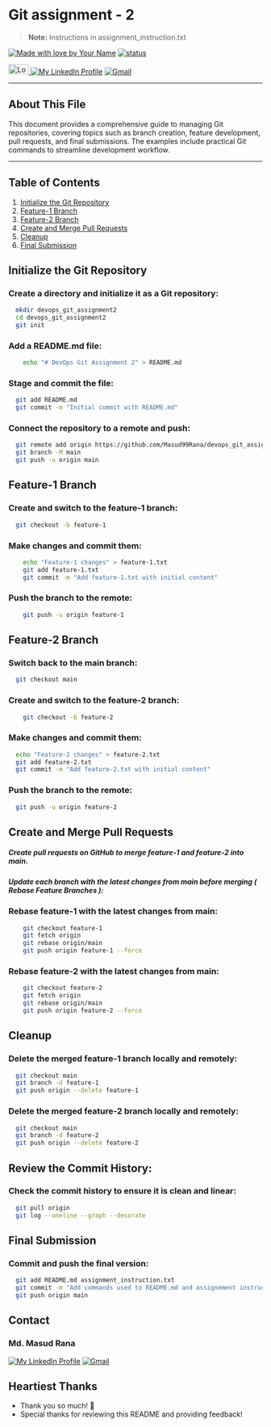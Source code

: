 <!--
*** Md. Masud Rana
*** Mail: MasudRana799dev@gmail.com
*** The design of this template took my 1 day  - learning markdown concept and make this file.
*** Happy Learning, Happy Coding.
[![Made with love by Masud Rana][madewith-shield]][linkedin-url]
[![status][status-shield]][linkedin-url]
[![Laravel][laravel-shield]][laravel-url]
[![PHP][php-shield]][php-url]
[![lumen][lumen-shield]][lumen-url]
[![Vue js][vue-shield]][vue-url]
[![NPM][npm-shield]][npm-url]
[![Node Js][nodejs-shield]][nodejs-url]
[![javascript][javascript-shield]][javascript-url]
[![bootstrap][bootstrap-shield]][bootstrap-url]
<a href="https://en.wikipedia.org/wiki/Bangladesh"> <img src="https://upload.wikimedia.org/wikipedia/commons/thumb/f/f9/Flag_of_Bangladesh.svg/800px-Flag_of_Bangladesh.svg.png" alt="Logo" width="40" height="20"> </a>
[![My LinkedIn Profile][linkedin-shield]][linkedin-url]
[![Gmail][gmail-shield]][gmail-url]
-->

# Git assignment - 2

> **Note:** Instructions in assignment_instruction.txt

[![Made with love by Your Name][madewith-shield]][linkedin-url]
[![status][status-shield]][linkedin-url]

<a href="https://en.wikipedia.org/wiki/Bangladesh"> <img src="https://upload.wikimedia.org/wikipedia/commons/thumb/f/f9/Flag_of_Bangladesh.svg/800px-Flag_of_Bangladesh.svg.png" alt="Logo" width="40" height="20"> </a>
[![My LinkedIn Profile][linkedin-shield]][linkedin-url]
[![Gmail][gmail-shield]][gmail-url]

---

## About This File

This document provides a comprehensive guide to managing Git repositories, covering topics such as branch creation, feature development, pull requests, and final submissions. The examples include practical Git commands to streamline development workflow.

---

## Table of Contents

1. [Initialize the Git Repository](#initialize-the-git-repository)
2. [Feature-1 Branch](#feature-1-branch)
3. [Feature-2 Branch](#feature-2-branch)
4. [Create and Merge Pull Requests](#create-and-merge-pull-requests)
5. [Cleanup](#cleanup)
6. [Final Submission](#final-submission)

## **Initialize the Git Repository**
### Create a directory and initialize it as a Git repository:

  ```bash
    mkdir devops_git_assignment2
    cd devops_git_assignment2
    git init
  ```

### Add a README.md file:

  ```bash
      echo "# DevOps Git Assignment 2" > README.md
  ```

### Stage and commit the file:

  ```bash
    git add README.md
    git commit -m "Initial commit with README.md"
  ```


### Connect the repository to a remote and push:

  ```bash
    git remote add origin https://github.com/Masud99Rana/devops_git_assignment2.git
    git branch -M main
    git push -u origin main
  ```


## Feature-1 Branch
### Create and switch to the feature-1 branch:

  ```bash
    git checkout -b feature-1
  ```

### Make changes and commit them:

  ```bash
      echo "Feature-1 changes" > feature-1.txt
      git add feature-1.txt
      git commit -m "Add feature-1.txt with initial content"
  ```

### Push the branch to the remote:

  ```bash
      git push -u origin feature-1
  ```


## Feature-2 Branch
### Switch back to the main branch:

  ```bash
    git checkout main
  ```

### Create and switch to the feature-2 branch:

  ```bash
      git checkout -b feature-2
  ```

### Make changes and commit them:

  ```bash
    echo "Feature-2 changes" > feature-2.txt
    git add feature-2.txt
    git commit -m "Add feature-2.txt with initial content"
  ```


### Push the branch to the remote:

  ```bash
    git push -u origin feature-2
  ```



## Create and Merge Pull Requests
##### Create pull requests on GitHub to merge feature-1 and feature-2 into main.
##### Update each branch with the latest changes from main before merging ( Rebase Feature Branches ):

### Rebase feature-1 with the latest changes from main:

  ```bash
      git checkout feature-1
      git fetch origin
      git rebase origin/main
      git push origin feature-1 --force
  ```

### Rebase feature-2 with the latest changes from main:

  ```bash
      git checkout feature-2
      git fetch origin
      git rebase origin/main
      git push origin feature-2 --force
  ```




## Cleanup
### Delete the merged feature-1 branch locally and remotely:

  ```bash
    git checkout main
    git branch -d feature-1
    git push origin --delete feature-1
  ```

### Delete the merged feature-2 branch locally and remotely:

  ```bash
    git checkout main
    git branch -d feature-2
    git push origin --delete feature-2
  ```


## Review the Commit History:
### Check the commit history to ensure it is clean and linear:

  ```bash
    git pull origin
    git log --oneline --graph --decorate
  ```

## Final Submission
### Commit and push the final version:

  ```bash
    git add README.md assignment_instruction.txt
    git commit -m "Add commands used to README.md and assignement instruction"
    git push origin main
  ```







<!-- CONTACT -->

## Contact

### Md. Masud Rana

[![My LinkedIn Profile][linkedin-shield]][linkedin-url]
[![Gmail][gmail-shield]][gmail-url]

## Heartiest Thanks

- Thank you so much! :sparkling_heart:
- Special thanks for reviewing this README and providing feedback!

<!-- MARKDOWN LINKS & IMAGES -->
<!--  https://github.com/tchapi/markdown-cheatsheet -->
<!-- https://www.webfx.com/tools/emoji-cheat-sheet/ -->
<!-- https://www.markdownguide.org/basic-syntax/#reference-style-links -->

[masud-version]: https://img.shields.io/badge/Masud-v7.8.*-blue?style=flat-square
[status-shield]: https://img.shields.io/badge/Status-finished-success?style=flat-square
[laravel-shield]: https://img.shields.io/badge/laravel-v5.8-555.svg?style=flat-square&logo=laravel&labelColor=FF2D20&logoColor=fff
[laravel-url]: https://laravel.com
[vue-shield]: https://img.shields.io/badge/vue.js-v2.8-black.svg?style=flat-square&logo=vue.js&color=#4FC08D
[vue-url]: https://vuejs.org/
[php-shield]: https://img.shields.io/badge/php-v2.8-555.svg?style=flat-square&logo=php&labelColor=777BB4&logoColor=fff
[php-url]: https://php.net
[javascript-shield]: https://img.shields.io/badge/-JavaScript-555.svg?style=flat-square&logo=javascript&labelColor=F7DF1E&logoColor=fff
[javascript-url]: https://developer.mozilla.org/en-US/docs/Web/JavaScript
[lumen-shield]: https://img.shields.io/badge/Lemen-v1.7-555.svg?style=flat-square&logo=lumen&labelColor=E74430&logoColor=fff
[lumen-url]: https://lumen.laravel.com/
[npm-shield]: https://img.shields.io/badge/npm-v2.8-CB3837.svg?style=flat-square&logo=npm
[npm-url]: https://nodejs.org/en/
[nodejs-shield]: https://img.shields.io/badge/Node.Js-v1.7-555.svg?style=flat-square&logo=node.js&labelColor=339933&logoColor=fff
[nodejs-url]: https://nodejs.org/en/
[bootstrap-shield]: https://img.shields.io/badge/Bootstrap-v1.7-success.svg?style=flat-square&logo=bootstrap&labelColor=563D7C&logoColor=fff
[bootstrap-url]: https://getbootstrap.com/
[madewith-shield]: https://img.shields.io/badge/R-Made%20With%20Love-success?style=flat-square&labelColor=00cec9&logo=monzo&logoColor=fff&color=00b894
[linkedin-shield]: https://img.shields.io/badge/-MasudRana99mr-black.svg?style=flat-square&logo=linkedin&color=555
[linkedin-url]: https://www.linkedin.com/in/masudrana99mr
[gmail-shield]: https://img.shields.io/badge/-MasudRana799dev@gmail.com-555.svg?style=flat-square&logo=gmail&labelColor=D14836&logoColor=fff
[gmail-url]: mailto::MasudRana799dev@gmail.com

<!-- My Note -->
<!--
*** <img src="images/logo.png" alt="Logo" width="80" height="80">
***
*** [screenshot]: images/screenshot.png
*** [![Product Name Screen Shot][screenshot]](https://example.com)
***
***
***
***
